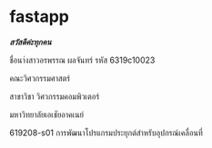# fastapp
***สวัสดีค่ะทุกคน***


ชื่อนา่งสาวอรพรรณ ผลจันทร์ รหัส 6319c10023

คณะวิศวกรรมศาสตร์

สาขาวิชา วิศวกรรมคอมพิวเตอร์

มหาวิทยาลัยเอเชัยอาคเนย์

619208-s01 การพัฒนาโปรแกรมประยุกต์สำหรับอุปกรณ์เคลื่อนที่


